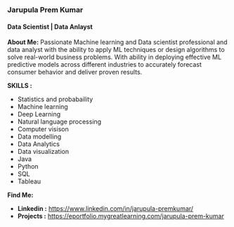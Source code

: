 ### Jarupula Prem Kumar
#### Data Scientist | Data Anlayst
**About Me:**
Passionate Machine learning and Data scientist professional and data analyst with the ability to apply ML techniques or design algorithms to solve real-world business problems. With ability in deploying effective ML predictive models across different industries to accurately forecast consumer behavior and deliver proven results.

**SKILLS :**</br>
  - Statistics and probabaility
  - Machine learning
  - Deep Learning
  - Natural language processing
  - Computer visison
  - Data modelling
  - Data Analytics
  - Data visualization
  - Java
  - Python
  - SQL
  - Tableau
  
**Find Me:**</br>
  - <b> Linkedin :</b> https://www.linkedin.com/in/jarupula-premkumar/
  - <b> Projects :</b> https://eportfolio.mygreatlearning.com/jarupula-prem-kumar
  
